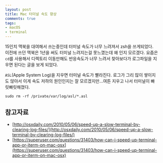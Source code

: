 ```yaml
---
layout: post
title: Mac 터미널 속도 향상
comments: true
tags:
- macOS
- terminal
---
```


15인치 맥북을 대여해서 쓰는중인데 터미널 속도가 너무 느려져서 zsh을 쓰게되었다. 이전에 쓰던 맥북은 1년을 써도 터미널 느려지는걸 못느꼈는데 왜 인지 모르겠다. 요즘은 `cd`를 사용해서 디렉토리 이동만해도 반응속도가 너무 느려서 찾아보다가 로그파일을 지우면 된다는 글을 보게 되었다.    

`ASL`(Apple System Log)을 지우면 터미널 속도가 빨라진다. 로그가 그리 많이 쌓이지도 않아서 이게 속도 저하의 원인인지는 잘 모르겠지만...여튼 지우고 나서 터미널이 빠릿빠릿해졌다.

```
sudo rm -rf /private/var/log/asl/*.asl
```


## **참고자료**
* [http://osxdaily.com/2010/05/06/speed-up-a-slow-terminal-by-clearing-log-files/](http://osxdaily.com/2010/05/06/speed-up-a-slow-terminal-by-clearing-log-files/)
* [https://superuser.com/questions/31403/how-can-i-speed-up-terminal-app-or-iterm-on-mac-osx](https://superuser.com/questions/31403/how-can-i-speed-up-terminal-app-or-iterm-on-mac-osx)
